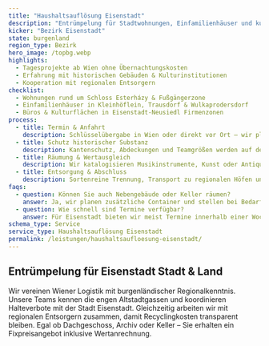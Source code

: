 ```yaml
---
title: "Haushaltsauflösung Eisenstadt"
description: "Entrümpelung für Stadtwohnungen, Einfamilienhäuser und kulturelle Einrichtungen in Eisenstadt & Umgebung."
kicker: "Bezirk Eisenstadt"
state: burgenland
region_type: Bezirk
hero_image: /topbg.webp
highlights:
  - Tagesprojekte ab Wien ohne Übernachtungskosten
  - Erfahrung mit historischen Gebäuden & Kulturinstitutionen
  - Kooperation mit regionalen Entsorgern
checklist:
  - Wohnungen rund um Schloss Esterházy & Fußgängerzone
  - Einfamilienhäuser in Kleinhöflein, Trausdorf & Wulkaprodersdorf
  - Büros & Kulturflächen in Eisenstadt-Neusiedl Firmenzonen
process:
  - title: Termin & Anfahrt
    description: Schlüsselübergabe in Wien oder direkt vor Ort – wir planen Tagesprojekte mit Start um 6 Uhr.
  - title: Schutz historischer Substanz
    description: Kantenschutz, Abdeckungen und Teamgrößen werden auf denkmalgeschützte Bereiche abgestimmt.
  - title: Räumung & Wertausgleich
    description: Wir katalogisieren Musikinstrumente, Kunst oder Antiquitäten und rechnen den Marktwert an.
  - title: Entsorgung & Abschluss
    description: Sortenreine Trennung, Transport zu regionalen Höfen und besenreine Übergabe mit Protokoll.
faqs:
  - question: Können Sie auch Nebengebäude oder Keller räumen?
    answer: Ja, wir planen zusätzliche Container und stellen bei Bedarf Trocknungsgeräte oder Bautrockner.
  - question: Wie schnell sind Termine verfügbar?
    answer: Für Eisenstadt bieten wir meist Termine innerhalb einer Woche, weil wir mehrere Teams im Nordburgenland einsetzen.
schema_type: Service
service_type: Haushaltsauflösung Eisenstadt
permalink: /leistungen/haushaltsaufloesung-eisenstadt/
---
```

## Entrümpelung für Eisenstadt Stadt & Land

Wir vereinen Wiener Logistik mit burgenländischer Regionalkenntnis. Unsere Teams kennen die engen Altstadtgassen und koordinieren Halteverbote mit der Stadt Eisenstadt. Gleichzeitig arbeiten wir mit regionalen Entsorgern zusammen, damit Recyclingkosten transparent bleiben. Egal ob Dachgeschoss, Archiv oder Keller – Sie erhalten ein Fixpreisangebot inklusive Wertanrechnung.
